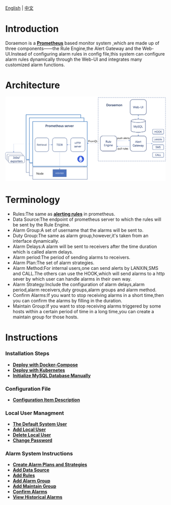 [English](readme.md) | [中文](readme-CN.md)  
# Introduction  
Doraemon is a **[Prometheus](https://prometheus.io)** based monitor system ,which are made up of three components——the Rule Engine,the Alert Gateway and the Web-UI.Instead of configuring alarm rules in config file,this system can configure alarm rules dynamically through the Web-UI and integrates many customized alarm functions. 

# Architecture  
![Architecture](images/Architecture.png)  

# Terminology  
- Rules:The same as **[alerting rules](https://prometheus.io/docs/prometheus/latest/configuration/alerting_rules/#alerting-rules)** in prometheus.  
- Data Source:The endpoint of prometheus server to which the rules will be sent by the Rule Engine.
- Alarm Group:A set of username that the alarms will be sent to.
- Duty Group:The same as alarm group,however,it's taken from an interface dynamically. 
- Alarm Delays:A alarm will be sent to receivers after the time duration which is called alarm delays.
- Alarm period:The period of sending alarms to receivers.
- Alarm Plan:The set of alarm strategies.
- Alarm Method:For internal users,one can send alerts by LANXIN,SMS and CALL.The others can use the HOOK,which will send alarms to a http sever by which user can handle alarms in their own way.
- Alarm Strategy:Include the configuration of alarm delays,alarm period,alarm receivers,duty groups,alarm groups and alarm method.
- Confirm Alarms:If you want to stop receiving alarms in a short time,then you can confirm the alarms by filling in the duration.
- Maintain Group:If you want to stop receiving alarms triggered by some hosts within a certain period of time in a long time,you can create a maintain group for those hosts.


# Instructions  
### Installation Steps
- **[Deploy with Docker-Compose](InstallByDocker.md)**  
- **[Deploy with Kubernetes](InstallByK8s.md)**  
- **[Initialize MySQL Database Manually](InitMysql.md)**  

### Configuration File
- **[Configuration Item Description](ConfigurationItemDescription.md)**  

### Local User Managment
- **[The Default System User](DefaultUser.md)**
- **[Add Local User](AddUser.md)**
- **[Delete Local User](DeleteUser.md)**
- **[Change Password](ChangePassword.md)**

### Alarm System Instructions
- **[Create Alarm Plans and Strategies](CreateAlarmStrategies.md)**    
- **[Add Data Source](AddDataSource.md)**  
- **[Add Rules](AddRules.md)**  
- **[Add Alarm Group](AddAlarmGroup.md)**  
- **[Add Maintain Group](AddMaintainGroup.md)**  
- **[Confirm Alarms](ConfirmAlarms.md)**  
- **[View Historical Alarms](ViewHistoricalAlarms.md)**  
